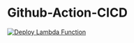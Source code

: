 # Github-Action-CICD

[![Deploy Lambda Function](https://github.com/ramnyewale/Github-Action-CICD/actions/workflows/workflow.yml/badge.svg)](https://github.com/ramnyewale/Github-Action-CICD/actions/workflows/workflow.yml)
